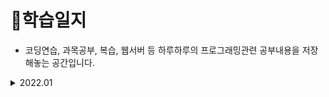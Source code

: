 # 📒학습일지
+ 코딩연습, 과목공부, 복습, 웹서버 등 하루하루의 프로그래밍관련 공부내용을 저장해놓는 공간입니다.

<details>
  <summary>2022.01</summary>   
  <ul>
    <li><a href="2022-02-14.md">2022-02-14</a></li>
  </ul>
</details>
